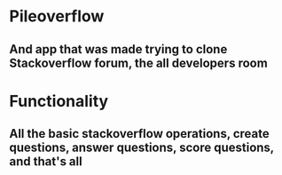 # Pileoverflow

## And app that was made trying to clone Stackoverflow forum, the all developers room

# Functionality
## All the basic stackoverflow operations, create questions, answer questions, score questions, and that's all
